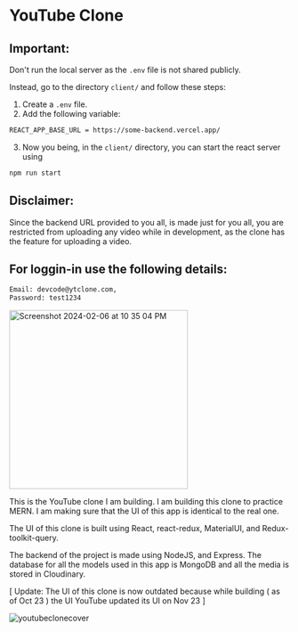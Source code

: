# YouTube Clone

## Important:
Don't run the local server as the `.env` file is not shared publicly.

Instead, go to the directory `client/` and follow these steps:
1. Create a `.env` file.
2. Add the following variable:
```sh
REACT_APP_BASE_URL = https://some-backend.vercel.app/
```
3. Now you being, in the `client/` directory, you can start the react server using
```sh
npm run start
```

## Disclaimer:
Since the backend URL provided to you all, is made just for you all, you are restricted from uploading any video while in development, as the clone has the feature for uploading a video.

## For loggin-in use the following details:
```sh
Email: devcode@ytclone.com,
Password: test1234
```
<img width="321" alt="Screenshot 2024-02-06 at 10 35 04 PM" src="https://github.com/Dev-Code24/YouTube-clone/assets/97425135/19fe2dde-82e6-4c18-8636-cd71eb1bdab2">





This is the YouTube clone I am building.
I am building this clone to practice MERN. I am making sure that the UI of this app is identical to the real one.

The UI of this clone is built using React, react-redux, MaterialUI, and Redux-toolkit-query.

The backend of the project is made using NodeJS, and Express. The database for all the models used in this app is MongoDB and all the media is stored in Cloudinary.

[ Update: The UI of this clone is now outdated because while building ( as of Oct 23 ) the UI YouTube updated its UI on Nov 23 ]

![youtubeclonecover](https://github.com/Dev-Code24/YouTube-clone/assets/97425135/f95c3444-b65d-4150-a87e-3ef409568b51)
